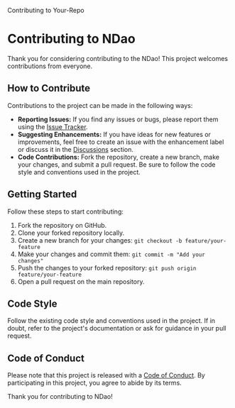   Contributing to Your-Repo

Contributing to NDao
====================

Thank you for considering contributing to the NDao! This project welcomes contributions from everyone.

How to Contribute
-----------------

Contributions to the project can be made in the following ways:

*   **Reporting Issues:** If you find any issues or bugs, please report them using the [Issue Tracker](https://github.com/kunaldhongade/NDao/issues).
*   **Suggesting Enhancements:** If you have ideas for new features or improvements, feel free to create an issue with the enhancement label or discuss it in the [Discussions](https://github.com/kunaldhongade/NDao/discussions) section.
*   **Code Contributions:** Fork the repository, create a new branch, make your changes, and submit a pull request. Be sure to follow the code style and conventions used in the project.

Getting Started
---------------

Follow these steps to start contributing:

1.  Fork the repository on GitHub.
2.  Clone your forked repository locally.
3.  Create a new branch for your changes: `git checkout -b feature/your-feature`
4.  Make your changes and commit them: `git commit -m "Add your changes"`
5.  Push the changes to your forked repository: `git push origin feature/your-feature`
6.  Open a pull request on the main repository.

Code Style
----------

Follow the existing code style and conventions used in the project. If in doubt, refer to the project's documentation or ask for guidance in your pull request.

Code of Conduct
---------------

Please note that this project is released with a [Code of Conduct](CODE_OF_CONDUCT.md). By participating in this project, you agree to abide by its terms.

Thank you for contributing to NDao!
